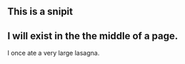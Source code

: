 ## This is a snipit 

## I will exist in the the middle of a page.

I once ate a very large lasagna.
